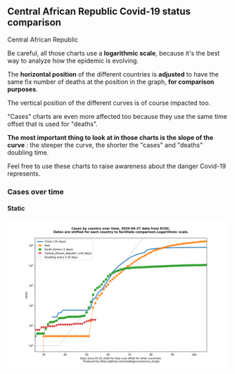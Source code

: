 ## Central African Republic Covid-19 status comparison 

Central African Republic



Be careful, all those charts use a **logarithmic scale**, because it's the best way to analyze how the epidemic is evolving.
 
The **horizontal position** of the different countries is **adjusted** to have the same fix number of deaths at the position in the graph, **for comparison purposes**.

The vertical position of the different curves is of course impacted too.

"Cases" charts are even more affected too because they use the same time offset that is used for "deaths".

**The most important thing to look at in those charts is the slope of the curve** : the steeper the curve, the shorter the "cases" and "deaths" doubling time.

Feel free to use these charts to raise awareness about the danger Covid-19 represents. 


 
### Cases over time
 
#### Static
![Central African Republic covid-19 cases static chart](https://raw.githubusercontent.com/madlag/coronavirus_study/master/notebooks/graphs/2020-04-27/countries/Central_African_Republic/2020-04-27_Central_African_Republic_cases.png "Central African Republic covid-19 cases static chart")   


